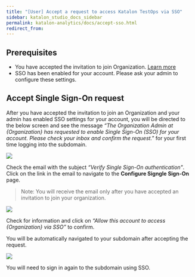 ```yaml
---
title: "[User] Accept a request to access Katalon TestOps via SSO"
sidebar: katalon_studio_docs_sidebar
permalink: katalon-analytics/docs/accept-sso.html
redirect_from:
---
```

## Prerequisites

- You have accepted the invitation to join Organization. [Learn more](https://docs.katalon.com/katalon-analytics/docs/setup-org-team-project.html#invite-a-user-to-the-organization)
- SSO has been enabled for your account. Please ask your admin to configure these settings.

## Accept Single Sign-On request 

After you have accepted the invitation to join an Organization and your admin has enabled SSO settings for your account, you will be directed to the below screen and see the message *“The Organization Admin at {Organization} has requested to enable Single Sign-On (SSO) for your account. Please check your inbox and confirm the request."* for your first time logging into the subdomain.

![](https://github.com/katalon-studio/docs-images/raw/master/katalon-analytics/docs/accept-sso/join-organization-sso.png)

Check the email with the subject *“Verify Single Sign-On authentication"*. Click on the link in the email to navigate to the **Configure Signgle Sign-On** page.

> Note: You will receive the email only after you have accepted an invitation to join your organization.


![](https://github.com/katalon-studio/docs-images/raw/master/katalon-analytics/docs/accept-sso/accept-sso.png)

Check for information and click on *“Allow this account to access {Organization} via SSO”* to confirm.

You will be automatically navigated to your subdomain after accepting the request.

![](https://github.com/katalon-studio/docs-images/raw/master/katalon-analytics/docs/accept-sso/signin-sso.png)


You will need to sign in again to the subdomain using SSO.